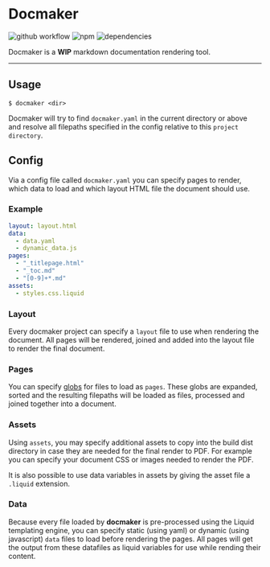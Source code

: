 # Docmaker

![github workflow](https://img.shields.io/github/workflow/status/BlameButton/docmaker/Run%20tests/master)
![npm](https://img.shields.io/npm/v/@blamebutton/docmaker?style=flat-square)
![dependencies](https://img.shields.io/librariesio/release/npm/@blamebutton/docmaker?style=flat-square)

Docmaker is a **WIP** markdown documentation rendering tool.

---

## Usage

`$ docmaker <dir>`

Docmaker will try to find `docmaker.yaml` in the current directory or above and resolve all filepaths specified in the config relative to this `project directory`.

## Config

Via a config file called `docmaker.yaml` you can specify pages to render, which data to load and which layout HTML file the document should use.

### Example

```yaml
layout: layout.html
data:
  - data.yaml
  - dynamic_data.js
pages:
  - "_titlepage.html"
  - "_toc.md"
  - "[0-9]+*.md"
assets:
  - styles.css.liquid
```

### Layout

Every docmaker project can specify a `layout` file to use when rendering the document. All pages will be rendered, joined and added into the layout file to render the final document.

### Pages

You can specify [globs](<https://en.wikipedia.org/wiki/Glob_(programming)>) for files to load as `pages`. These globs are expanded, sorted and the resulting filepaths will be loaded as files, processed and joined together into a document.

### Assets

Using `assets`, you may specify additional assets to copy into the build dist directory in case they are needed for the final render to PDF. For example you can specify your document CSS or images needed to render the PDF.

It is also possible to use data variables in assets by giving the asset file a `.liquid` extension.

### Data

Because every file loaded by **docmaker** is pre-processed using the Liquid templating engine, you can specify static (using yaml) or dynamic (using javascript) `data` files to load before rendering the pages. All pages will get the output from these datafiles as liquid variables for use while rending their content.
